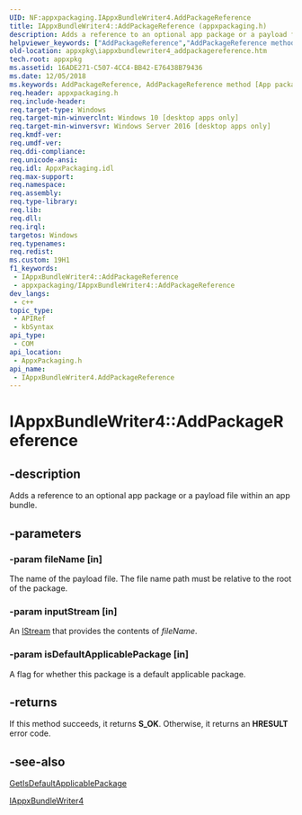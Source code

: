 ```yaml
---
UID: NF:appxpackaging.IAppxBundleWriter4.AddPackageReference
title: IAppxBundleWriter4::AddPackageReference (appxpackaging.h)
description: Adds a reference to an optional app package or a payload file within an app bundle.
helpviewer_keywords: ["AddPackageReference","AddPackageReference method [App packaging and management]","AddPackageReference method [App packaging and management]","IAppxBundleWriter4 interface","IAppxBundleWriter4 interface [App packaging and management]","AddPackageReference method","IAppxBundleWriter4.AddPackageReference","IAppxBundleWriter4::AddPackageReference","appxpackaging/IAppxBundleWriter4::AddPackageReference","appxpkg.iappxbundlewriter4_addpackagereference"]
old-location: appxpkg\iappxbundlewriter4_addpackagereference.htm
tech.root: appxpkg
ms.assetid: 16ADE271-C507-4CC4-BB42-E76438B79436
ms.date: 12/05/2018
ms.keywords: AddPackageReference, AddPackageReference method [App packaging and management], AddPackageReference method [App packaging and management],IAppxBundleWriter4 interface, IAppxBundleWriter4 interface [App packaging and management],AddPackageReference method, IAppxBundleWriter4.AddPackageReference, IAppxBundleWriter4::AddPackageReference, appxpackaging/IAppxBundleWriter4::AddPackageReference, appxpkg.iappxbundlewriter4_addpackagereference
req.header: appxpackaging.h
req.include-header: 
req.target-type: Windows
req.target-min-winverclnt: Windows 10 [desktop apps only]
req.target-min-winversvr: Windows Server 2016 [desktop apps only]
req.kmdf-ver: 
req.umdf-ver: 
req.ddi-compliance: 
req.unicode-ansi: 
req.idl: AppxPackaging.idl
req.max-support: 
req.namespace: 
req.assembly: 
req.type-library: 
req.lib: 
req.dll: 
req.irql: 
targetos: Windows
req.typenames: 
req.redist: 
ms.custom: 19H1
f1_keywords:
 - IAppxBundleWriter4::AddPackageReference
 - appxpackaging/IAppxBundleWriter4::AddPackageReference
dev_langs:
 - c++
topic_type:
 - APIRef
 - kbSyntax
api_type:
 - COM
api_location:
 - AppxPackaging.h
api_name:
 - IAppxBundleWriter4.AddPackageReference
---
```


# IAppxBundleWriter4::AddPackageReference


## -description

Adds a reference to an optional app package or a payload file within an app bundle.

## -parameters

### -param fileName [in]

The name of the payload file. The file name path must be relative to the root of the package.

### -param inputStream [in]

An <a href="/windows/desktop/api/objidl/nn-objidl-istream">IStream</a> that provides the contents of <i>fileName</i>.

### -param isDefaultApplicablePackage [in]

A flag for whether this package is a default applicable package.

## -returns

If this method succeeds, it returns <b>S_OK</b>. Otherwise, it returns an <b>HRESULT</b> error code.

## -see-also

<a href="/windows/desktop/api/appxpackaging/nf-appxpackaging-iappxbundlemanifestpackageinfo2-getisdefaultapplicablepackage">GetIsDefaultApplicablePackage</a>



<a href="/windows/desktop/api/appxpackaging/nn-appxpackaging-iappxbundlewriter4">IAppxBundleWriter4</a>